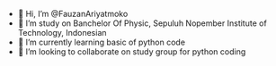 - 👋 Hi, I’m @FauzanAriyatmoko
- 📝 I’m study on Banchelor Of Physic, Sepuluh Nopember Institute of Technology, Indonesian
- 🌱 I’m currently learning basic of python code
- 💞️ I’m looking to collaborate on study group for python coding

<!---
FauzanAriyatmoko/FauzanAriyatmoko is a ✨ special ✨ repository because its `README.md` (this file) appears on your GitHub profile.
You can click the Preview link to take a look at your changes.
--->
